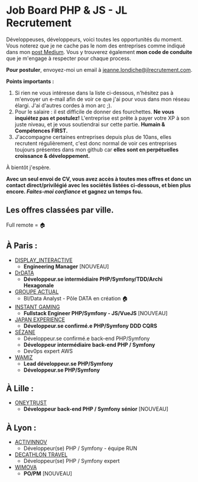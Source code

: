 # Job Board PHP & JS - JL Recrutement

Développeuses, développeurs, voici toutes les opportunités du moment. Vous noterez que je ne cache pas le nom des entreprises comme indiqué dans mon <a href="https://medium.com/@jlondiche/jarr%C3%AAte-le-recrutement-propri%C3%A9taire-je-d%C3%A9marre-l-open-source-6e33463aec9">post Medium</a>. Vous y trouverez également **mon code de conduite** que je m'engage à respecter pour chaque process.

**Pour postuler**, envoyez-moi un email à <a href="mailto:jeanne.londiche@jlrecrutement.com">jeanne.londiche@jlrecrutement.com</a>.

**Points importants :** 
1. Si rien ne vous intéresse dans la liste ci-dessous, n'hésitez pas à m'envoyer un e-mail afin de voir ce que j'ai pour vous dans mon réseau élargi. J'ai d'autres cordes à mon arc ;).
2. Pour le salaire : il est difficile de donner des fourchettes. **Ne vous inquiétez pas et postulez!** L'entreprise est prête à payer votre XP à son juste niveau, et je vous soutiendrai sur cette partie. **Humain & Compétences FIRST.**
3. J'accompagne certaines entreprises depuis plus de 10ans, elles recrutent régulièrement, c'est donc normal de voir ces entreprises toujours présentes dans mon github car **elles sont en perpétuelles croissance & développement.**

À bientôt j'espère.

**Avec un seul envoi de CV, vous avez accès à toutes mes offres et donc un contact direct/privilégié avec les sociétés listées ci-dessous, et bien plus encore. _Faites-moi confiance_ et gagnez un temps fou.**


## Les offres classées par ville.
Full remote = 🏠

## À Paris : 

- [DISPLAY_INTERACTIVE](DISPLAY_INTERACTIVE.md)
	- **Engineering Manager** [NOUVEAU]
- [DrDATA](DrDATA.md)
	- **Développeur.se intermédiaire PHP/Symfony/TDD/Archi Hexagonale** 
- [GROUPE ACTUAL](GROUPE_ACTUAL.md)
	- BI/Data Analyst - Pôle DATA en création 🏠
- [INSTANT GAMING](INSTANT_GAMING.md)
	- **Fullstack Engineer PHP/Symfony - JS/VueJS** [NOUVEAU]
- [JAPAN EXPERIENCE](JAPAN_EXPERIENCE.md)
	- **Développeur.se confirmé.e PHP/Symfony DDD CQRS**
- [SÉZANE](SEZANE.md)
	- Développeur.se confirmé.e back-end PHP/Symfony
	- **Développeur intermédiaire back-end PHP / Symfony**
	- Dev0ps expert AWS
- [WAMIZ](WAMIZ.md)
	- **Lead développeur.se PHP/Symfony**
	- **Développeur.se PHP/Symfony**


## À Lille :

- [ONEYTRUST](ONEYTRUST.md)
	- **Développeur back-end PHP / Symfony sénior** [NOUVEAU]

	
## À Lyon : 

- [ACTIVINNOV](ACTIVINNOV.md)
	- Développeur(se) PHP / Symfony - équipe RUN
- [DECATHLON TRAVEL](DECATHLON_TRAVEL.md)
	- Développeur(se) PHP / Symfony expert 
- [WIMOVA](WIMOVA.md)
	- **PO/PM** [NOUVEAU]




